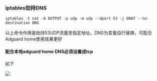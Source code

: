 ### iptables劫持DNS


```
iptables -t nat -A OUTPUT -p udp -m udp --dport 53 -j DNAT --to-destination DNS
```

以上命令作用是劫持53UDP流量至指定地址，DNS为变量自行替换，可配合Adguard home使用效果更好

#### 配合本地adguard home DNS必须设置成tcp

如下

![](https://www.nicoimg.com/file/nicoimg/tcpdns.png)
